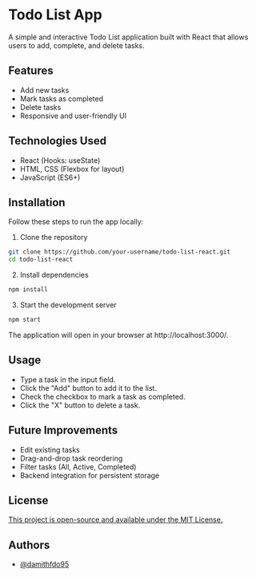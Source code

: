 # Todo List App

A simple and interactive Todo List application built with React that allows users to add, complete, and delete tasks.

## Features

- Add new tasks
- Mark tasks as completed
- Delete tasks
- Responsive and user-friendly UI

## Technologies Used

- React (Hooks: useState)
- HTML, CSS (Flexbox for layout)
- JavaScript (ES6+)

## Installation

Follow these steps to run the app locally:

1. Clone the repository
```bash
git clone https://github.com/your-username/todo-list-react.git
cd todo-list-react
```
2. Install dependencies
```bash
npm install
```
3. Start the development server
```bash
npm start
```
The application will open in your browser at http://localhost:3000/.

## Usage

- Type a task in the input field.
- Click the "Add" button to add it to the list.
- Check the checkbox to mark a task as completed.
- Click the "X" button to delete a task.

## Future Improvements

- Edit existing tasks
- Drag-and-drop task reordering
- Filter tasks (All, Active, Completed)
- Backend integration for persistent storage

## License

[This project is open-source and available under the MIT License.](https://choosealicense.com/licenses/mit/)

## Authors

- [@damithfdo95](https://github.com/damithfdo95)